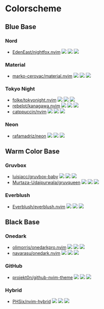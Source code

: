 # Colorscheme

## Blue Base

### Nord

- [EdenEast/nightfox.nvim](https://github.com/EdenEast/nightfox.nvim) ![](https://img.shields.io/github/stars/EdenEast/nightfox.nvim) ![](https://img.shields.io/github/last-commit/EdenEast/nightfox.nvim) ![](https://img.shields.io/github/commit-activity/y/EdenEast/nightfox.nvim)

### Material

- [marko-cerovac/material.nvim](https://github.com/marko-cerovac/material.nvim) ![](https://img.shields.io/github/stars/marko-cerovac/material.nvim) ![](https://img.shields.io/github/last-commit/marko-cerovac/material.nvim) ![](https://img.shields.io/github/commit-activity/y/marko-cerovac/material.nvim)

### Tokyo Night

- [folke/tokyonight.nvim](https://github.com/folke/tokyonight.nvim) ![](https://img.shields.io/github/stars/folke/tokyonight.nvim) ![](https://img.shields.io/github/last-commit/folke/tokyonight.nvim) ![](https://img.shields.io/github/commit-activity/y/folke/tokyonight.nvim)
- [rebelot/kanagawa.nvim](https://github.com/rebelot/kanagawa.nvim) ![](https://img.shields.io/github/stars/rebelot/kanagawa.nvim) ![](https://img.shields.io/github/last-commit/rebelot/kanagawa.nvim) ![](https://img.shields.io/github/commit-activity/y/rebelot/kanagawa.nvim)
- [catppuccin/nvim](https://github.com/catppuccin/nvim) ![](https://img.shields.io/github/stars/catppuccin/nvim) ![](https://img.shields.io/github/last-commit/catppuccin/nvim) ![](https://img.shields.io/github/commit-activity/y/catppuccin/nvim)

### Neon

- [rafamadriz/neon](https://github.com/rafamadriz/neon) ![](https://img.shields.io/github/stars/rafamadriz/neon) ![](https://img.shields.io/github/last-commit/rafamadriz/neon) ![](https://img.shields.io/github/commit-activity/y/rafamadriz/neon)

## Warm Color Base

### Gruvbox

- [luisiacc/gruvbox-baby](https://github.com/luisiacc/gruvbox-baby) ![](https://img.shields.io/github/stars/luisiacc/gruvbox-baby) ![](https://img.shields.io/github/last-commit/luisiacc/gruvbox-baby) ![](https://img.shields.io/github/commit-activity/y/luisiacc/gruvbox-baby)
- [Murtaza-Udaipurwala/gruvqueen](https://github.com/Murtaza-Udaipurwala/gruvqueen) ![](https://img.shields.io/github/stars/Murtaza-Udaipurwala/gruvqueen) ![](https://img.shields.io/github/last-commit/Murtaza-Udaipurwala/gruvqueen) ![](https://img.shields.io/github/commit-activity/y/Murtaza-Udaipurwala/gruvqueen)

### Everblush

- [Everblush/everblush.nvim](https://github.com/Everblush/everblush.nvim) ![](https://img.shields.io/github/stars/Everblush/everblush.nvim) ![](https://img.shields.io/github/last-commit/Everblush/everblush.nvim) ![](https://img.shields.io/github/commit-activity/y/Everblush/everblush.nvim)

## Black Base

### Onedark

- [olimorris/onedarkpro.nvim](https://github.com/olimorris/onedarkpro.nvim) ![](https://img.shields.io/github/stars/olimorris/onedarkpro.nvim) ![](https://img.shields.io/github/last-commit/olimorris/onedarkpro.nvim) ![](https://img.shields.io/github/commit-activity/y/olimorris/onedarkpro.nvim)
- [navarasu/onedark.nvim](https://github.com/navarasu/onedark.nvim) ![](https://img.shields.io/github/stars/navarasu/onedark.nvim) ![](https://img.shields.io/github/last-commit/navarasu/onedark.nvim) ![](https://img.shields.io/github/commit-activity/y/navarasu/onedark.nvim)

### GitHub

- [projekt0n/github-nvim-theme](https://github.com/projekt0n/github-nvim-theme) ![](https://img.shields.io/github/stars/projekt0n/github-nvim-theme) ![](https://img.shields.io/github/last-commit/projekt0n/github-nvim-theme) ![](https://img.shields.io/github/commit-activity/y/projekt0n/github-nvim-theme)

### Hybrid

- [PHSix/nvim-hybrid](https://github.com/PHSix/nvim-hybrid) ![](https://img.shields.io/github/stars/PHSix/nvim-hybrid) ![](https://img.shields.io/github/last-commit/PHSix/nvim-hybrid) ![](https://img.shields.io/github/commit-activity/y/PHSix/nvim-hybrid)
